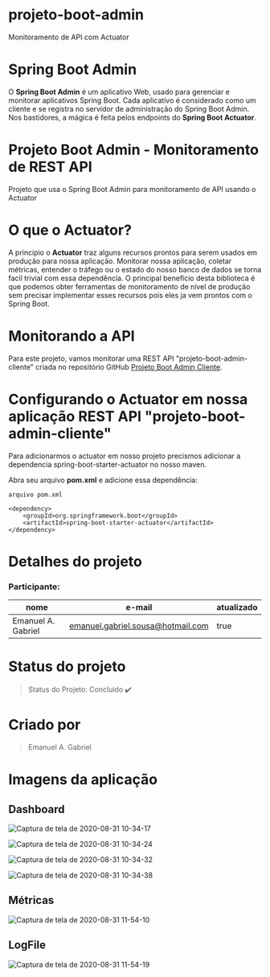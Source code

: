 # projeto-boot-admin
Monitoramento de API com Actuator

# Spring Boot Admin
O __Spring Boot Admin__ é um aplicativo Web, usado para gerenciar e monitorar aplicativos Spring Boot. Cada aplicativo é considerado como um cliente e se registra no servidor de administração do Spring Boot Admin. Nos bastidores, a mágica é feita pelos endpoints do __Spring Boot Actuator__.

# Projeto Boot Admin - Monitoramento de REST API
Projeto que usa o Spring Boot Admin para monitoramento de API usando o Actuator


# O que o Actuator?
A principio o __Actuator__ traz alguns recursos prontos para serem usados em produção para nossa aplicação. Monitorar nossa aplicação, coletar métricas, entender o tráfego ou o estado do nosso banco de dados se torna facil trivial com essa dependência. O principal benefício desta biblioteca é que podemos obter ferramentas de monitoramento de nível de produção sem precisar implementar esses recursos pois eles ja vem prontos com o Spring Boot.

# Monitorando a API 
Para este projeto, vamos monitorar uma REST API "projeto-boot-admin-cliente" criada no repositório GitHub [Projeto Boot Admin Cliente](https://github.com/EmanuelGabriel/projeto-boot-admin-cliente). 


# Configurando o Actuator em nossa aplicação REST API "projeto-boot-admin-cliente" 
Para adicionarmos o actuator em nosso projeto precismos adicionar a dependencia spring-boot-starter-actuator no nosso maven.

Abra seu arquivo __pom.xml__ e adicione essa dependência:

```
arquivo pom.xml

<dependency>
    <groupId>org.springframework.boot</groupId>
    <artifactId>spring-boot-starter-actuator</artifactId>
</dependency>

```


# Detalhes do projeto

### Participante: 
|nome|e-mail|atualizado|
| -------- | -------- | -------- |
|Emanuel A. Gabriel |emanuel.gabriel.sousa@hotmail.com|true|

# Status do projeto

> Status do Projeto: Concluido :heavy_check_mark:



# Criado por
> Emanuel A. Gabriel


# Imagens da aplicação
## Dashboard
![Captura de tela de 2020-08-31 10-34-17](https://user-images.githubusercontent.com/16214525/91727425-13dbdb80-eb78-11ea-9856-f972ab335faf.png)

![Captura de tela de 2020-08-31 10-34-24](https://user-images.githubusercontent.com/16214525/91727706-70d79180-eb78-11ea-8796-95ef5c96d73b.png)

![Captura de tela de 2020-08-31 10-34-32](https://user-images.githubusercontent.com/16214525/91727768-88af1580-eb78-11ea-9ded-d27ecc728dad.png)

![Captura de tela de 2020-08-31 10-34-38](https://user-images.githubusercontent.com/16214525/91727872-ab412e80-eb78-11ea-8aad-a0928bffe931.png)

## Métricas
![Captura de tela de 2020-08-31 11-54-10](https://user-images.githubusercontent.com/16214525/91734186-fbbc8a00-eb80-11ea-92b3-e0d57d45800e.png)

## LogFile
![Captura de tela de 2020-08-31 11-54-19](https://user-images.githubusercontent.com/16214525/91734346-38888100-eb81-11ea-96f0-5e1918b83974.png)

